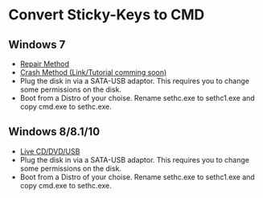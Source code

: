 # Convert Sticky-Keys to CMD

## Windows 7
* [Repair Method](https://www.howtogeek.com/96630/how-to-reset-your-forgotten-windows-password-the-easy-way/)
* [Crash Method (Link/Tutorial comming soon)]()
* Plug the disk in via a SATA-USB adaptor. This requires you to change some permissions on the disk.
* Boot from a Distro of your choise. Rename sethc.exe to sethc1.exe and copy cmd.exe to sethc.exe.


## Windows 8/8.1/10
* [Live CD/DVD/USB](https://www.top-password.com/blog/reset-windows-10-password-with-sticky-keys/)
* Plug the disk in via a SATA-USB adaptor. This requires you to change some permissions on the disk.
* Boot from a Distro of your choise. Rename sethc.exe to sethc1.exe and copy cmd.exe to sethc.exe.
